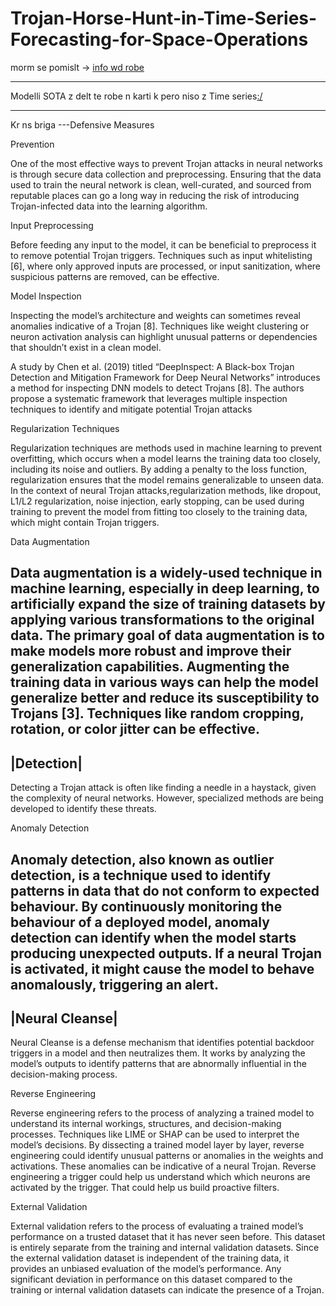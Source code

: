 # Trojan-Horse-Hunt-in-Time-Series-Forecasting-for-Space-Operations
morm se pomislt ->
[info wd robe](https://arxiv.org/pdf/2506.01849)

-------------------------------------------------------------------------------------------------------------------------

Modelli SOTA z delt te robe n karti k pero niso z Time series[:/](https://securing.ai/ai-security/neural-trojan-attacks/)


-------------------------------------------------------------------------------------------------------------------------


Kr ns briga ---Defensive Measures

Prevention

One of the most effective ways to prevent Trojan attacks in neural networks is through secure data collection and preprocessing. Ensuring that the data used to train the neural network is clean, well-curated, and sourced from reputable places can go a long way in reducing the risk of introducing Trojan-infected data into the learning algorithm.

Input Preprocessing

Before feeding any input to the model, it can be beneficial to preprocess it to remove potential Trojan triggers. Techniques such as input whitelisting [6], where only approved inputs are processed, or input sanitization, where suspicious patterns are removed, can be effective.

Model Inspection

Inspecting the model’s architecture and weights can sometimes reveal anomalies indicative of a Trojan [8]. Techniques like weight clustering or neuron activation analysis can highlight unusual patterns or dependencies that shouldn’t exist in a clean model.

A study by Chen et al. (2019) titled “DeepInspect: A Black-box Trojan Detection and Mitigation Framework for Deep Neural Networks” introduces a method for inspecting DNN models to detect Trojans [8]. The authors propose a systematic framework that leverages multiple inspection techniques to identify and mitigate potential Trojan attacks

Regularization Techniques

Regularization techniques are methods used in machine learning to prevent overfitting, which occurs when a model learns the training data too closely, including its noise and outliers. By adding a penalty to the loss function, regularization ensures that the model remains generalizable to unseen data. In the context of neural Trojan attacks,regularization methods, like dropout, L1/L2 regularization, noise injection, early stopping, can be used during training to prevent the model from fitting too closely to the training data, which might contain Trojan triggers.

Data Augmentation

Data augmentation is a widely-used technique in machine learning, especially in deep learning, to artificially expand the size of training datasets by applying various transformations to the original data. The primary goal of data augmentation is to make models more robust and improve their generalization capabilities. Augmenting the training data in various ways can help the model generalize better and reduce its susceptibility to Trojans [3]. Techniques like random cropping, rotation, or color jitter can be effective.
-----------
|Detection|
-----------
Detecting a Trojan attack is often like finding a needle in a haystack, given the complexity of neural networks. However, specialized methods are being developed to identify these threats.

Anomaly Detection

Anomaly detection, also known as outlier detection, is a technique used to identify patterns in data that do not conform to expected behaviour. By continuously monitoring the behaviour of a deployed model, anomaly detection can identify when the model starts producing unexpected outputs. If a neural Trojan is activated, it might cause the model to behave anomalously, triggering an alert.
--------------
|Neural Cleanse|
--------------
Neural Cleanse is a defense mechanism that identifies potential backdoor triggers in a model and then neutralizes them. It works by analyzing the model’s outputs to identify patterns that are abnormally influential in the decision-making process.

Reverse Engineering

Reverse engineering refers to the process of analyzing a trained model to understand its internal workings, structures, and decision-making processes. Techniques like LIME or SHAP can be used to interpret the model’s decisions. By dissecting a trained model layer by layer, reverse engineering could identify unusual patterns or anomalies in the weights and activations. These anomalies can be indicative of a neural Trojan. Reverse engineering a trigger could help us understand which which neurons are activated by the trigger. That could help us build proactive filters.

External Validation

External validation refers to the process of evaluating a trained model’s performance on a trusted dataset that it has never seen before. This dataset is entirely separate from the training and internal validation datasets. Since the external validation dataset is independent of the training data, it provides an unbiased evaluation of the model’s performance. Any significant deviation in performance on this dataset compared to the training or internal validation datasets can indicate the presence of a Trojan.
